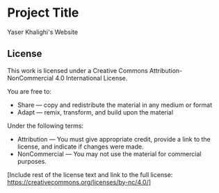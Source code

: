 # Project Title
Yaser Khalighi's Website

## License
This work is licensed under a Creative Commons Attribution-NonCommercial 4.0 International License.

You are free to:
- Share — copy and redistribute the material in any medium or format
- Adapt — remix, transform, and build upon the material

Under the following terms:
- Attribution — You must give appropriate credit, provide a link to the license, and indicate if changes were made.
- NonCommercial — You may not use the material for commercial purposes.

[Include rest of the license text and link to the full license: https://creativecommons.org/licenses/by-nc/4.0/]